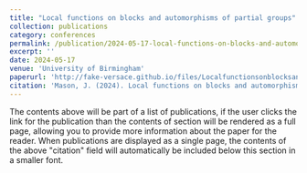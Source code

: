 ```yaml
---
title: "Local functions on blocks and automorphisms of partial groups"
collection: publications
category: conferences
permalink: /publication/2024-05-17-local-functions-on-blocks-and-automorphisms-of-partial-groups
excerpt: ''
date: 2024-05-17
venue: 'University of Birmingham'
paperurl: 'http://fake-versace.github.io/files/Localfunctionsonblocksandautomorphismsofpartialgroups.pdf'
citation: 'Mason, J. (2024). Local functions on blocks and automorphisms of partial groups.'
---
```

The contents above will be part of a list of publications, if the user clicks the link for the publication than the contents of section will be rendered as a full page, allowing you to provide more information about the paper for the reader. When publications are displayed as a single page, the contents of the above "citation" field will automatically be included below this section in a smaller font.
